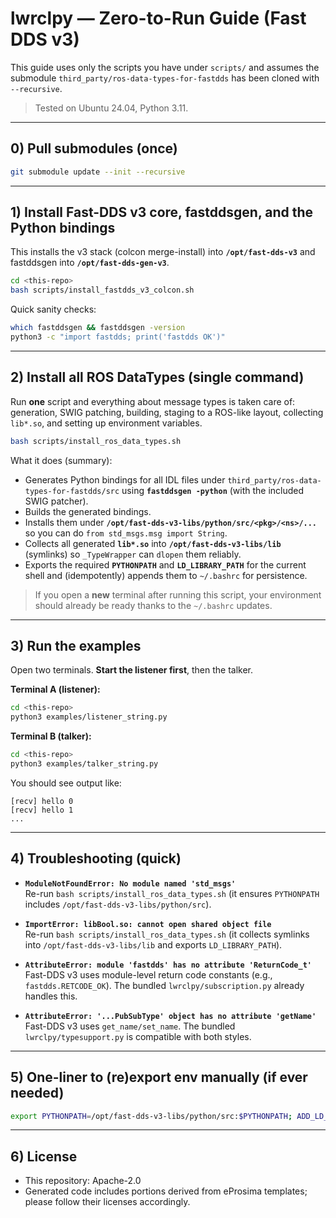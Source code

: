 # lwrclpy — Zero-to-Run Guide (Fast DDS v3)

This guide uses only the scripts you have under `scripts/` and assumes the submodule `third_party/ros-data-types-for-fastdds` has been cloned with `--recursive`.

> Tested on Ubuntu 24.04, Python 3.11.

---

## 0) Pull submodules (once)

```bash
git submodule update --init --recursive
```

---

## 1) Install Fast-DDS v3 core, fastddsgen, and the Python bindings

This installs the v3 stack (colcon merge-install) into **`/opt/fast-dds-v3`** and fastddsgen into **`/opt/fast-dds-gen-v3`**.

```bash
cd <this-repo>
bash scripts/install_fastdds_v3_colcon.sh
```

Quick sanity checks:

```bash
which fastddsgen && fastddsgen -version
python3 -c "import fastdds; print('fastdds OK')"
```

---

## 2) Install all ROS DataTypes (single command)

Run **one** script and everything about message types is taken care of: generation, SWIG patching, building, staging to a ROS-like layout, collecting `lib*.so`, and setting up environment variables.

```bash
bash scripts/install_ros_data_types.sh
```

What it does (summary):
- Generates Python bindings for all IDL files under `third_party/ros-data-types-for-fastdds/src` using **`fastddsgen -python`** (with the included SWIG patcher).
- Builds the generated bindings.
- Installs them under **`/opt/fast-dds-v3-libs/python/src/<pkg>/<ns>/...`** so you can do `from std_msgs.msg import String`.
- Collects all generated **`lib*.so`** into **`/opt/fast-dds-v3-libs/lib`** (symlinks) so `_TypeWrapper` can `dlopen` them reliably.
- Exports the required **`PYTHONPATH`** and **`LD_LIBRARY_PATH`** for the current shell and (idempotently) appends them to `~/.bashrc` for persistence.

> If you open a **new** terminal after running this script, your environment should already be ready thanks to the `~/.bashrc` updates.

---

## 3) Run the examples

Open two terminals. **Start the listener first**, then the talker.

**Terminal A (listener):**
```bash
cd <this-repo>
python3 examples/listener_string.py
```

**Terminal B (talker):**
```bash
cd <this-repo>
python3 examples/talker_string.py
```

You should see output like:

```
[recv] hello 0
[recv] hello 1
...
```

---

## 4) Troubleshooting (quick)

- **`ModuleNotFoundError: No module named 'std_msgs'`**  
  Re-run `bash scripts/install_ros_data_types.sh` (it ensures `PYTHONPATH` includes `/opt/fast-dds-v3-libs/python/src`).

- **`ImportError: libBool.so: cannot open shared object file`**  
  Re-run `bash scripts/install_ros_data_types.sh` (it collects symlinks into `/opt/fast-dds-v3-libs/lib` and exports `LD_LIBRARY_PATH`).

- **`AttributeError: module 'fastdds' has no attribute 'ReturnCode_t'`**  
  Fast-DDS v3 uses module-level return code constants (e.g., `fastdds.RETCODE_OK`). The bundled `lwrclpy/subscription.py` already handles this.

- **`AttributeError: '...PubSubType' object has no attribute 'getName'`**  
  Fast-DDS v3 uses `get_name/set_name`. The bundled `lwrclpy/typesupport.py` is compatible with both styles.

---

## 5) One-liner to (re)export env manually (if ever needed)

```bash
export PYTHONPATH=/opt/fast-dds-v3-libs/python/src:$PYTHONPATH; ADD_LD_DIRS="$(find /opt/fast-dds-v3-libs/python/src -type f -name 'lib*.so' -printf '%h\n' | sort -u | paste -sd: -)"; export LD_LIBRARY_PATH=/opt/fast-dds-v3-libs/lib:${ADD_LD_DIRS}:$LD_LIBRARY_PATH; PY_SITE_PACK="$(echo /opt/fast-dds-v3/lib/python*/site-packages /opt/fast-dds-v3/lib/python*/dist-packages 2>/dev/null | tr ' ' :)"; [ -n "$PY_SITE_PACK" ] && export PYTHONPATH=${PY_SITE_PACK}:$PYTHONPATH
```

---

## 6) License

- This repository: Apache-2.0  
- Generated code includes portions derived from eProsima templates; please follow their licenses accordingly.